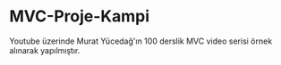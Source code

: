 # MVC-Proje-Kampi
Youtube üzerinde Murat Yücedağ'ın 100 derslik MVC video serisi örnek alınarak yapılmıştır.
